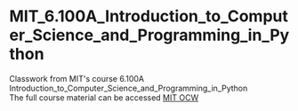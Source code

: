 # MIT_6.100A_Introduction_to_Computer_Science_and_Programming_in_Python
Classwork from MIT's course 6.100A Introduction_to_Computer_Science_and_Programming_in_Python  
The full course material can be accessed [MIT OCW](https://ocw.mit.edu/courses/electrical-engineering-and-computer-science/6-0001-introduction-to-computer-science-and-programming-in-python-fall-2016/index.htm)

